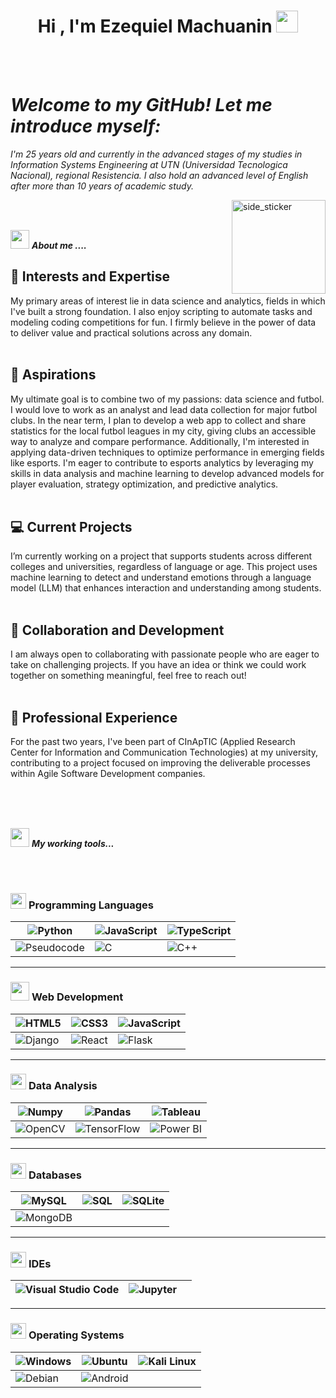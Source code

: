 <h1 align="center">Hi , I'm Ezequiel Machuanin <img src="https://media.giphy.com/media/hvRJCLFzcasrR4ia7z/giphy.gif" width="35"></h1>

<br><br>
<p align="center">
  <em>
    <h1>Welcome to my GitHub! Let me introduce myself:</h1>
                  I'm 25 years old and currently in the advanced stages of my studies in Information Systems Engineering at UTN (Universidad Tecnologica Nacional), regional Resistencia. 
                                      I also hold an advanced level of English after more than 10 years of academic study.
  </em> 
  <br>

</p>

<img align="right" width=150px height=150px alt="side_sticker" src="https://media.giphy.com/media/TEnXkcsHrP4YedChhA/giphy.gif" />
<br><br>


<img src="https://media.giphy.com/media/iY8CRBdQXODJSCERIr/giphy.gif" width="30px">&nbsp;***About me ....***

<h2>🚀 Interests and Expertise</h2>
My primary areas of interest lie in data science and analytics, fields in which I've built a strong foundation. I also enjoy scripting to automate tasks and modeling coding competitions for fun. I firmly believe in the power of data to deliver value and practical solutions across any domain.<br><br>
<h2>🎯 Aspirations</h2>
My ultimate goal is to combine two of my passions: data science and futbol. I would love to work as an analyst and lead data collection for major futbol clubs. In the near term, I plan to develop a web app to collect and share statistics for the local futbol leagues in my city, giving clubs an accessible way to analyze and compare performance. Additionally, I'm interested in applying data-driven techniques to optimize performance in emerging fields like esports. I'm eager to contribute to esports analytics by leveraging my skills in data analysis and machine learning to develop advanced models for player evaluation, strategy optimization, and predictive analytics.<br><br>
<h2>💻 Current Projects</h2>
I’m currently working on a project that supports students across different colleges and universities, regardless of language or age. This project uses machine learning to detect and understand emotions through a language model (LLM) that enhances interaction and understanding among students.<br><br>
<h2>🤝 Collaboration and Development</h2>
I am always open to collaborating with passionate people who are eager to take on challenging projects. If you have an idea or think we could work together on something meaningful, feel free to reach out!<br><br>
<h2>🏢 Professional Experience</h2>
For the past two years, I've been part of CInApTIC (Applied Research Center for Information and Communication Technologies) at my university, contributing to a project focused on improving the deliverable processes within Agile Software Development companies.<br><br>

 <br><br>

<img src="https://media.giphy.com/media/iY8CRBdQXODJSCERIr/giphy.gif" width="30px">&nbsp;***My working tools...***


<br><br>

### <picture> <img src = "https://github.com/7oSkaaa/7oSkaaa/blob/main/Images/Programming_Languages.gif?raw=true" width = 25px>  </picture> Programming Languages

| ![Python](https://img.shields.io/badge/-Python-000?&logo=Python) | ![JavaScript](https://img.shields.io/badge/-JavaScript-000?&logo=JavaScript) | ![TypeScript](https://img.shields.io/badge/-TypeScript-000?&logo=TypeScript&logoColor=007ACC) |
| --- | --- | --- |
| ![Pseudocode](https://img.shields.io/badge/-Pseudocode-000?&logo=Codecademy&logoColor=white) | ![C](https://img.shields.io/badge/-C-000?&logo=c&logoColor=A8B9CC) | ![C++](https://img.shields.io/badge/-C++-000?&logo=cplusplus&logoColor=00599C) |
  
---

### <picture> <img src = "https://github.com/7oSkaaa/7oSkaaa/blob/main/Images/Front_End.gif?raw=true" width = 30px>  </picture> Web Development

| ![HTML5](https://img.shields.io/badge/-HTML5-000?&logo=html5) | ![CSS3](https://img.shields.io/badge/-CSS3-000?&logo=css3&logoColor=1572B6) | ![JavaScript](https://img.shields.io/badge/-JavaScript-000?&logo=JavaScript) |
| --- | --- | --- |
| ![Django](https://img.shields.io/badge/-Django-000?&logo=django&logoColor=092E20) | ![React](https://img.shields.io/badge/-React-000?&logo=React&logoColor=61DAFB) | ![Flask](https://img.shields.io/badge/-Flask-000?&logo=Flask&logoColor=white) |
  
---

### <picture> <img src = "https://github.com/7oSkaaa/7oSkaaa/blob/main/Images/Software_Tools.gif?raw=true" width = 25px>  </picture> Data Analysis

| ![Numpy](https://img.shields.io/badge/-Numpy-000?&logo=numpy&logoColor=4FA9DC) | ![Pandas](https://img.shields.io/badge/-Pandas-000?&logo=pandas&logoColor=150458) | ![Tableau](https://img.shields.io/badge/-Tableau-000?&logo=Tableau&logoColor=E97627) |
| --- | --- | --- |
| ![OpenCV](https://img.shields.io/badge/-OpenCV-000?&logo=opencv&logoColor=5C3EE8) | ![TensorFlow](https://img.shields.io/badge/-TensorFlow-000?&logo=tensorflow&logoColor=FF6F00) | ![Power BI](https://img.shields.io/badge/-Power%20BI-000?&logo=power-bi&logoColor=F2C811) |

---

### <picture> <img src="https://github.com/7oSkaaa/7oSkaaa/blob/main/Images/Right_Side.gif?raw=true" width="25px"> </picture> Databases

| ![MySQL](https://img.shields.io/badge/-MySQL-000?&logo=mysql&logoColor=4479A1) | ![SQL](https://img.shields.io/badge/-SQL-000?&logo=postgresql&logoColor=316192) | ![SQLite](https://img.shields.io/badge/-SQLite-000?&logo=sqlite&logoColor=003B57) |
| --- | --- | --- |
| ![MongoDB](https://img.shields.io/badge/-MongoDB-000?&logo=mongodb&logoColor=47A248) |  |  |

---

### <picture> <img src = "https://github.com/7oSkaaa/7oSkaaa/blob/main/Images/IDEs.gif?raw=true" width = 25px>  </picture> IDEs

| ![Visual Studio Code](https://img.shields.io/badge/-Visual%20Studio%20Code-000?&logo=visual-studio-code&logoColor=007ACC) | ![Jupyter](https://img.shields.io/badge/-Jupyter-000?&logo=Jupyter&logoColor=F37626) | |
| --- | --- | --- |

---

### <picture> <img src = "https://github.com/7oSkaaa/7oSkaaa/blob/main/Images/OS.gif?raw=true" width = 25px>  </picture> Operating Systems

| ![Windows](https://img.shields.io/badge/-Windows-000?&logo=windows&logoColor=00ADEF) | ![Ubuntu](https://img.shields.io/badge/-Ubuntu-000?&logo=Ubuntu&logoColor=E95420) | ![Kali Linux](https://img.shields.io/badge/-Kali%20Linux-000?&logo=KaliLinux&logoColor=557C94) |
| --- | --- | --- |
| ![Debian](https://img.shields.io/badge/-Debian-000?&logo=debian&logoColor=A81D33) | ![Android](https://img.shields.io/badge/-Android-000?&logo=android&logoColor=3DDC84) | |

